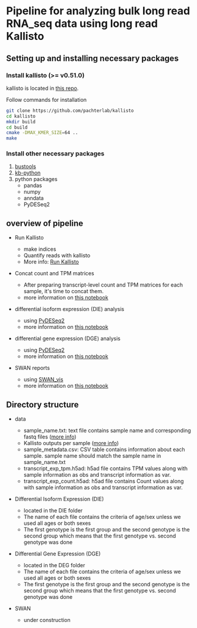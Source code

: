 # Pipeline for analyzing bulk long read RNA_seq data using long read Kallisto

## Setting up and installing necessary packages

### Install kallisto (>= v0.51.0)

kallisto is located in [this repo](https://github.com/pachterlab/kallisto).

Follow commands for installation

```bash
git clone https://github.com/pachterlab/kallisto
cd kallisto
mkdir build
cd build
cmake -DMAX_KMER_SIZE=64 ..
make 
```
### Install other necessary packages

1. [bustools](https://github.com/BUStools/bustools?tab=readme-ov-file#installation)
2. [kb-python](https://github.com/pachterlab/kb_python?tab=readme-ov-file#installation)
3. python packages
    - pandas
    - numpy
    - anndata
    - PyDESeq2

## overview of pipeline

- Run Kallisto
    - make indices
    - Quantify reads with kallisto
    - More info: [Run Kallisto](kallisto-lr.md)

- Concat count and TPM matrices
    - After preparing transcript-level count and TPM matrices for each sample, it's time to concat them.
    - more information on [this notebook](analysis_pipeline.ipynb)

- differential isoform expression (DIE) analysis
    - using [PyDESeq2](https://pydeseq2.readthedocs.io/en/latest/)
    - more information on [this notebook](analysis_pipeline.ipynb)

- differential gene expression (DGE) analysis
    - using [PyDESeq2](https://pydeseq2.readthedocs.io/en/latest/)
    - more information on [this notebook](analysis_pipeline.ipynb)

- SWAN reports
    - using [SWAN_vis](https://github.com/mortazavilab/swan_vis)
    - more information on [this notebook](swan/create_swan.ipynb)

## Directory structure

- data
    - sample_name.txt: text file contains sample name and corresponding fastq files ([more info](kallisto-lr.md))
    - Kallisto outputs per sample ([more info](kallisto-lr.md))
    - sample_metadata.csv: CSV table contains information about each sample. sample name should match the sample name in sample_name.txt
    - transcript_exp_tpm.h5ad: h5ad file contains TPM values along with sample information as obs and transcript information as var.
    - transcript_exp_count.h5ad: h5ad file contains Count values along with sample information as obs and transcript information as var.
    
- Differential Isoform Expression (DIE)
    - located in the DIE folder
    - The name of each file contains the criteria of age/sex unless we used all ages or both sexes
    - The first genotype is the first group and the second genotype is the second group which means that the first genotype vs. second genotype was done
 
- Differential Gene Expression (DGE)
    - located in the DEG folder
    - The name of each file contains the criteria of age/sex unless we used all ages or both sexes
    - The first genotype is the first group and the second genotype is the second group which means that the first genotype vs. second genotype was done
    
- SWAN
    - under construction
